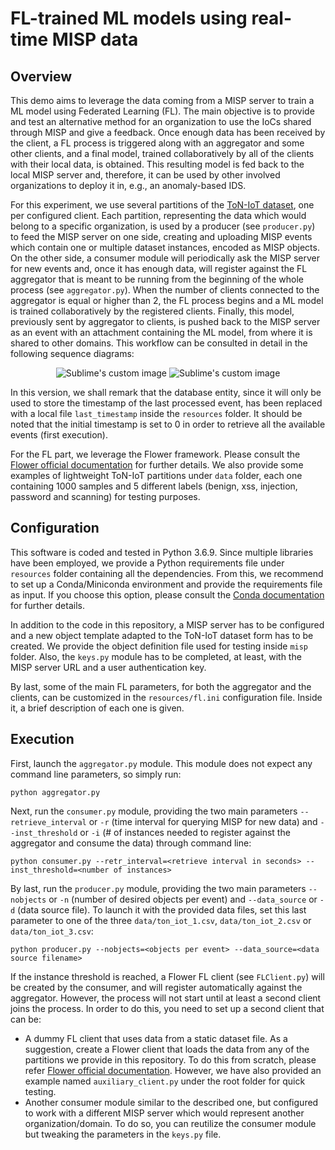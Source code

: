 # FL-trained ML models using real-time MISP data

## Overview
This demo aims to leverage the data coming from a MISP server to train a ML model using Federated Learning (FL). The main objective is to provide and test an alternative
method for an organization to use the IoCs shared through MISP and give a feedback. Once enough data has been received by the client, a FL process is triggered along with
an aggregator and some other clients, and a final model, trained collaboratively by all of the clients with their local data, is obtained. This resulting model is fed
back to the local MISP server and, therefore, it can be used by other involved organizations to deploy it in, e.g., an anomaly-based IDS.

For this experiment, we use several partitions of the [ToN-IoT dataset](https://research.unsw.edu.au/projects/toniot-datasets), one per configured client. Each partition, representing the data which would belong to a specific
organization, is used by a producer (see `producer.py`) to feed the MISP server on one side, creating and uploading MISP events which contain one or multiple dataset instances, encoded as MISP objects. On the other side, a consumer module will periodically ask the MISP server for new 
events and, once it has enough data, will register against the FL aggregator that is meant to be running from the beginning of the whole process (see `aggregator.py`). When the number of clients
connected to the aggregator is equal or higher than 2, the FL process begins and a ML model is trained collaboratively by the registered clients. Finally, this
model, previously sent by aggregator to clients, is pushed back to the MISP server as an event with an attachment containing the ML model, from where it is shared to other domains. This workflow can be consulted in detail in the following sequence diagrams:

<p align="center">
  <img src="https://github.com/pablofs20/misp-fl/blob/master/images/seq_diagram_producer.png?raw=true" alt="Sublime's custom image"/>
  <img src="https://github.com/pablofs20/misp-fl/blob/master/images/seq_diagram_consumer.png?raw=true" alt="Sublime's custom image"/>
</p>

In this version, we shall remark that the database entity, since it will only be used to store the timestamp of the last processed event, has been replaced with a local file `last_timestamp` inside the `resources` folder. It should be noted that the initial timestamp is set to 0 in order to retrieve all the available events (first execution). 

For the FL part, we leverage the Flower framework. Please consult the [Flower official documentation](https://flower.dev/docs/) for further details. We also provide some examples of lightweight ToN-IoT partitions under `data` folder, each one containing 1000 samples and 5 different labels (benign, xss, injection, password and scanning) for testing purposes.

## Configuration
This software is coded and tested in Python 3.6.9. Since multiple libraries have been employed, we provide a Python requirements file under `resources` folder containing all the dependencies. From this, we
recommend to set up a Conda/Miniconda environment and provide the requirements file as input. If you choose this option, please consult the
[Conda documentation](https://docs.conda.io/en/latest/) for further details.

In addition to the code in this repository, a MISP server has to be configured and a new object template adapted to the ToN-IoT dataset form has to
be created. We provide the object definition file used for testing inside `misp` folder. Also, the `keys.py` module has to be completed, at least, with the MISP server URL and a user authentication key.

By last, some of the main FL parameters, for both the aggregator and the clients, can be customized in the `resources/fl.ini` configuration file. Inside it, a brief description of each one is given.

## Execution
First, launch the `aggregator.py` module. This module does not expect any command line parameters, so simply run:

```
python aggregator.py
```

Next, run the `consumer.py` module, providing the two main parameters `--retrieve_interval` or `-r` (time interval for querying MISP for new data) and `--inst_threshold` or `-i` (# of
instances needed to register against the aggregator and consume the data) through command line: 

```
python consumer.py --retr_interval=<retrieve interval in seconds> --inst_threshold=<number of instances>
```

By last, run the `producer.py` module, providing the two main parameters `--nobjects` or `-n` (number of desired objects per event) and `--data_source` or `-d` (data source file). To launch it with the provided data files, set this last parameter to one of the three `data/ton_iot_1.csv`, `data/ton_iot_2.csv` or `data/ton_iot_3.csv`:

```
python producer.py --nobjects=<objects per event> --data_source=<data source filename>
```

If the instance threshold is reached, a Flower FL client (see `FLClient.py`) will be created by the consumer, and will register automatically against the aggregator. However, the process will not start until at least a second
client joins the process. In order to do this, you need to set up a second client that can be:

  - A dummy FL client that uses data from a static dataset file. As a suggestion, create a Flower client that loads the data from any of the partitions we provide in this repository. To do this from scratch, please refer [Flower official documentation](https://flower.dev/docs/). However, we have also provided an example named `auxiliary_client.py` under the root folder for quick testing.
  - Another consumer module similar to the described one, but configured to work with a different MISP server which would represent another organization/domain. To do so, you can reutilize the consumer module but tweaking the parameters in the `keys.py` file.
